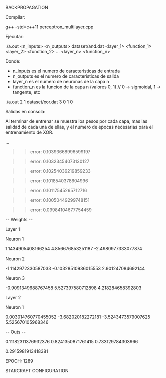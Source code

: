 BACKPROPAGATION

Compilar:

g++ -std=c++11 perceptron_multilayer.cpp

Ejecutar:

./a.out <n_inputs> <n_outputs> dataset/and.dat <layer_1> <function_1> <layer_2> <function_2> ... <layer_n> <function_n>

Donde:
- n_inputs es el numero de caracteristicas de entrada
- n_outputs es el numero de caracteristicas de salida
- layer_n es el numero de neuronas de la capa n
- function_n es la funcion de la capa n (valores 0, 1)  // 0 -> sigmoidal, 1 -> tangente, etc

./a.out 2 1 dataset/xor.dat 3 0 1 0


Salidas en consola:

Al terminar de entrenar se muestra los pesos por cada capa, mas las salidad de cada una de ellas, y el numero de epocas necesarias para el entrenamiento de XOR.

...

 >> error: 0.10393668996599197

 >> error: 0.10323454073130127

 >> error: 0.10254036219859233

 >> error: 0.1018540378604996

 >> error: 0.10117545265712716

 >> error: 0.10050449299748151

 >> error: 0.09984104677754459

-- Weights --

Layer 1

Neuron 1

1.1434905408166254 4.856676853251187 -2.4980977333077874

Neuron 2

-1.1142972330587033 -0.10328510936015553 2.901247084692144

Neuron 3

-0.9091349688767458 5.527397580712898 4.218284658392803

Layer 2

Neuron 1

0.003014760770455052 -3.682020182272181 -3.5243473579007625 5.525670105968346


-- Outs --

0.11182311376932376 0.8241350871761415 0.733129784303966

0.2915981913418381

 EPOCH: 1289


STARCRAFT CONFIGURATION